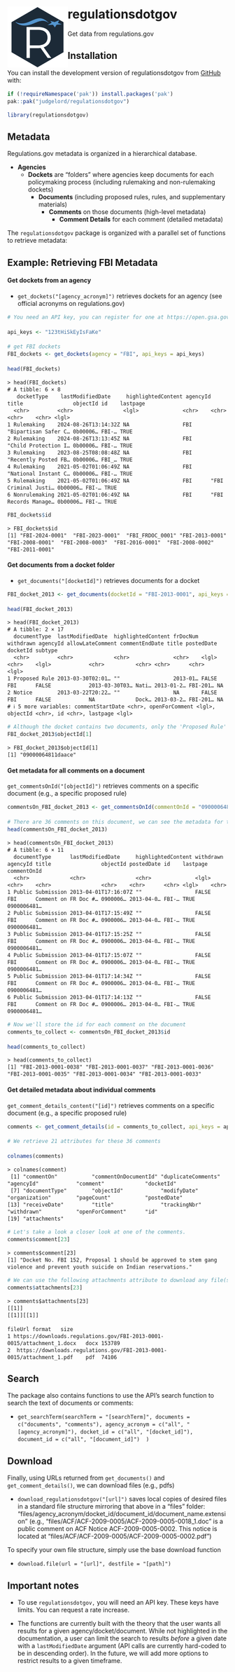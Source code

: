 

# regulationsdotgov <img src="man/figures/logo.jpeg" align="left" width="138"/>

<!-- badges: start -->
<!-- badges: end -->

Get data from regulations.gov

## Installation

You can install the development version of regulationsdotgov from
[GitHub](https://github.com/) with:

``` r
if (!requireNamespace('pak')) install.packages('pak')
pak::pak("judgelord/regulationsdotgov")
```

``` r
library(regulationsdotgov)
```

## Metadata

Regulations.gov metadata is organized in a hierarchical database.

-   **Agencies**
    -   **Dockets** are “folders” where agencies keep documents for each
        policymaking process (including rulemaking and non-rulemaking
        dockets)
        -   **Documents** (including proposed rules, rules, and
            supplementary materials)
            -   **Comments** on those documents (high-level metadata)
                -   **Comment Details** for each comment (detailed
                    metadata)

The `regulationsdotgov` package is organized with a parallel set of
functions to retrieve metadata:

## Example: Retrieving FBI Metadata

#### Get dockets from an agency

-   `get_dockets("[agency_acronym]")` retrieves dockets for an agency
    (see official acronyms on regulations.gov)

``` r
# You need an API key, you can register for one at https://open.gsa.gov/api/regulationsgov/.

api_keys <- "123tHiSkEyIsFaKe"

# get FBI dockets
FBI_dockets <- get_dockets(agency = "FBI", api_keys = api_keys)

head(FBI_dockets)
```

    > head(FBI_dockets)
    # A tibble: 6 × 8
       docketType    lastModifiedDate     highlightedContent agencyId title                objectId id    lastpage
      <chr>         <chr>                <lgl>              <chr>    <chr>                <chr>    <chr> <lgl>   
    1 Rulemaking    2024-08-26T13:14:32Z NA                 FBI      "Bipartisan Safer C… 0b00006… FBI-… TRUE    
    2 Rulemaking    2024-08-26T13:13:45Z NA                 FBI      "Child Protection I… 0b00006… FBI-… TRUE    
    3 Rulemaking    2023-08-25T08:08:48Z NA                 FBI      "Recently Posted FB… 0b00006… FBI_… TRUE    
    4 Rulemaking    2021-05-02T01:06:49Z NA                 FBI      "National Instant C… 0b00006… FBI-… TRUE    
    5 Rulemaking    2021-05-02T01:06:49Z NA                 FBI      "FBI Criminal Justi… 0b00006… FBI-… TRUE    
    6 Nonrulemaking 2021-05-02T01:06:49Z NA                 FBI      "FBI Records Manage… 0b00006… FBI-… TRUE 

``` r
FBI_dockets$id
```

    > FBI_dockets$id
    [1] "FBI-2024-0001"  "FBI-2023-0001"  "FBI_FRDOC_0001" "FBI-2013-0001"  "FBI-2008-0001"  "FBI-2008-0003"  "FBI-2016-0001"  "FBI-2008-0002" "FBI-2011-0001" 

#### Get documents from a docket folder

-   `get_documents("[docketId]")` retrieves documents for a docket

``` r
FBI_docket_2013 <- get_documents(docketId = "FBI-2013-0001", api_keys = api_keys)

head(FBI_docket_2013)
```

    > head(FBI_docket_2013)
    # A tibble: 2 × 17
      documentType  lastModifiedDate  highlightedContent frDocNum withdrawn agencyId allowLateComment commentEndDate title postedDate docketId subtype
      <chr>         <chr>             <chr>              <chr>    <lgl>     <chr>    <lgl>            <chr>          <chr> <chr>      <chr>    <lgl>  
    1 Proposed Rule 2013-03-30T02:01… ""                 2013-01… FALSE     FBI      FALSE            2013-03-30T03… Nati… 2013-01-2… FBI-201… NA     
    2 Notice        2013-03-22T20:22… ""                 NA       FALSE     FBI      FALSE            NA             Dock… 2013-03-2… FBI-201… NA     
    # ℹ 5 more variables: commentStartDate <chr>, openForComment <lgl>, objectId <chr>, id <chr>, lastpage <lgl>

``` r
# Although the docket contains two documents, only the 'Proposed Rule' had a comment period, so we'll use the objectId for that document to collect comments.
FBI_docket_2013$objectId[1]
```

    > FBI_docket_2013$objectId[1]
    [1] "09000064811daace"

#### Get metadata for all comments on a document

`get_commentsOnId("[objectId]")` retrieves comments on a specific
document (e.g., a specific proposed rule)

``` r
commentsOn_FBI_docket_2013 <- get_commentsOnId(commentOnId = "09000064811daace", api_keys = api_keys)

# There are 36 comments on this document, we can see the metadata for the first 6 below
head(commentsOn_FBI_docket_2013)
```

    > head(commentsOn_FBI_docket_2013)
    # A tibble: 6 × 11
      documentType      lastModifiedDate     highlightedContent withdrawn agencyId title                objectId postedDate id    lastpage commentOnId
      <chr>             <chr>                <chr>              <lgl>     <chr>    <chr>                <chr>    <chr>      <chr> <lgl>    <chr>      
    1 Public Submission 2013-04-01T17:16:07Z ""                 FALSE     FBI      Comment on FR Doc #… 0900006… 2013-04-0… FBI-… TRUE     0900006481…
    2 Public Submission 2013-04-01T17:15:49Z ""                 FALSE     FBI      Comment on FR Doc #… 0900006… 2013-04-0… FBI-… TRUE     0900006481…
    3 Public Submission 2013-04-01T17:15:25Z ""                 FALSE     FBI      Comment on FR Doc #… 0900006… 2013-04-0… FBI-… TRUE     0900006481…
    4 Public Submission 2013-04-01T17:15:07Z ""                 FALSE     FBI      Comment on FR Doc #… 0900006… 2013-04-0… FBI-… TRUE     0900006481…
    5 Public Submission 2013-04-01T17:14:34Z ""                 FALSE     FBI      Comment on FR Doc #… 0900006… 2013-04-0… FBI-… TRUE     0900006481…
    6 Public Submission 2013-04-01T17:14:13Z ""                 FALSE     FBI      Comment on FR Doc #… 0900006… 2013-04-0… FBI-… TRUE     0900006481…

``` r
# Now we'll store the id for each comment on the document 
comments_to_collect <- commentsOn_FBI_docket_2013$id

head(comments_to_collect)
```

    > head(comments_to_collect)
    [1] "FBI-2013-0001-0038" "FBI-2013-0001-0037" "FBI-2013-0001-0036" "FBI-2013-0001-0035" "FBI-2013-0001-0034" "FBI-2013-0001-0033"

#### Get detailed metadata about individual comments

`get_comment_details_content("[id]")` retrieves comments on a specific
document (e.g., a specific proposed rule)

``` r
comments <- get_comment_details(id = comments_to_collect, api_keys = api_keys)

# We retrieve 21 attributes for these 36 comments 

colnames(comments)
```

    > colnames(comment)
     [1] "commentOn"           "commentOnDocumentId" "duplicateComments"   "agencyId"            "comment"             "docketId"           
     [7] "documentType"        "objectId"            "modifyDate"          "organization"        "pageCount"           "postedDate"         
    [13] "receiveDate"         "title"               "trackingNbr"         "withdrawn"           "openForComment"      "id"                 
    [19] "attachments"  

``` r
# Let's take a look a closer look at one of the comments. 
comments$comment[23]
```

    > comments$comment[23]
    [1] "Docket No. FBI 152, Proposal 1 should be approved to stem gang violence and prevent youth suicide on Indian reservations."

``` r
# We can use the following attachments attribute to download any file(s) that may accompany the comment. 
comments$attachments[23]
```

    > comments$attachments[23]
    [[1]]
    [[1]][[1]]
                                                                     fileUrl format   size
    1 https://downloads.regulations.gov/FBI-2013-0001-0015/attachment_1.docx   docx 153789
    2  https://downloads.regulations.gov/FBI-2013-0001-0015/attachment_1.pdf    pdf  74106

## Search

The package also contains functions to use the API’s search function to
search the text of documents or comments:

-   `get_searchTerm(searchTerm = "[searchTerm]", documents = c("documents", "comments"), agency_acronym = c("all", "[agency_acronym]"), docket_id = c("all", "[docket_id]"), document_id = c("all", "[document_id]")  )`

## Download

Finally, using URLs returned from `get_documents()` and
`get_comment_details()`, we can download files (e.g., pdfs)

-   `download_regulationsdotgov("[url]")` saves local copies of desired
    files in a standard file structure mirroring that above in a “files”
    folder:
    “files/agency_acronym/docket_id/document_id/document_name.extension”
    (e.g., “files/ACF/ACF-2009-0005/ACF-2009-0005-0018_1.doc” is a
    public comment on ACF Notice ACF-2009-0005-0002. This notice is
    located at “files/ACF/ACF-2009-0005/ACF-2009-0005-0002.pdf”)

To specify your own file structure, simply use the base download
function

-   `download.file(url = "[url]", destfile = "[path]")`

## Important notes

-   To use `regulationsdotgov,` you will need an API key. These keys
    have limits. You can request a rate increase.

-   The functions are currently built with the theory that the user
    wants all results for a given agency/docket/document. While not
    highlighted in the documentation, a user can limit the search to
    results *before* a given date with a `lastModifiedDate` argument
    (API calls are currently hard-coded to be in descending order). In
    the future, we will add more options to restrict results to a given
    timeframe.
